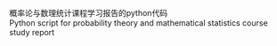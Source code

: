 概率论与数理统计课程学习报告的python代码   
Python script for probability theory and mathematical statistics course study report

<!---
Lihuiminsztu/Lihuiminsztu is a ✨ special ✨ repository because its `README.md` (this file) appears on your GitHub profile.
You can click the Preview link to take a look at your changes.
--->
